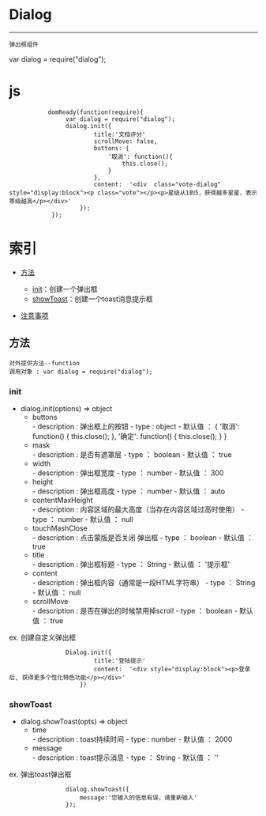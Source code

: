 
# Dialog
***

	弹出框组件

var dialog = require("dialog");

# js
			   domReady(function(require){
            		var dialog = require("dialog");
					dialog.init({
                            title:'文档评分'
                            scrollMove: false,
                            buttons: {
                                '取消': function(){
                                    this.close();
                                }
                            },
                            content:  '<div  class="vote-dialog" style="display:block"><p class="vote"></p><p>星级从1到5，获得越多星星，表示等级越高</p></div>'
                        });
	 			});

# 索引


*	[方法](#方法)
	-	[init](#init)：创建一个弹出框
	-	[showToast](#showToast)：创建一个toast消息提示框

*	[注意事项](#注意事项)


## <div id="方法">方法</div>
	对外提供方法--function
	调用对象 : var dialog = require("dialog");


###  <div id="init">init</div>
	
*	dialog.init(options)   ⇒ object
	-	<div id="buttons">buttons</div> 
		-	description : 弹出框上的按钮
		-	type : object
		-	默认值 ： {
		                '取消': function() {
		                    this.close();
		                },
		                '确定': function() {
		                    this.close();
		                }
		            }
	-	<div id="mask">mask</div> 
		-	description : 是否有遮罩层
		-	type ： boolean
		-	默认值 ： true

	-	<div id="width">width</div> 
		-	description : 弹出框宽度
		-	type ： number
		-	默认值 ： 300

	-	<div id="height">height</div> 
		-	description : 弹出框高度
		-	type ： number
		-	默认值 ： auto

	-	<div id="contentMaxHeight">contentMaxHeight</div> 
		-	description : 内容区域的最大高度（当存在内容区域过高时使用）
		-	type ： number
		-	默认值 ： null

	-	<div id="touchMashClose">touchMashClose</div> 
		-	description : 点击蒙版是否关闭 弹出框
		-	type ： boolean
		-	默认值 ： true

	-	<div id="title">title</div> 
		-	description : 弹出框标题
		-	type ： String
		-	默认值 ： '提示框'

	-	<div id="content">content</div> 
		-	description : 弹出框内容（通常是一段HTML字符串）
		-	type ： String
		-	默认值 ： null

	-	<div id="scrollMove">scrollMove</div> 
		-	description : 是否在弹出的时候禁用掉scroll
		-	type ： boolean
		-	默认值 ： true

ex. 创建自定义弹出框
	
					Dialog.init({
                            title:'登陆提示'
                            content:  '<div style="display:block"><p>登录后, 获得更多个性化特色功能</p></div>'
                        })
###  <div id="showToast">showToast</div>
*	dialog.showToast(opts)   ⇒ object
	-	<div id="time">time</div> 
		-	description : toast持续时间
		-	type : number
		-	默认值 ： 2000
	-	<div id="message">message</div> 
		-	description : toast提示消息
		-	type ： String
		-	默认值 ： ''


ex. 弹出toast弹出框
	
					dialog.showToast({
                        message:'您输入的信息有误，请重新输入'
                    });